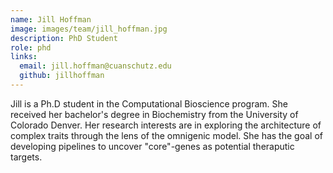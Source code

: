 ```yaml
---
name: Jill Hoffman
image: images/team/jill_hoffman.jpg
description: PhD Student
role: phd
links:
  email: jill.hoffman@cuanschutz.edu
  github: jillhoffman
---
```


Jill is a Ph.D student in the Computational Bioscience program. She received her bachelor's degree in Biochemistry from the University of Colorado Denver. 
Her research interests are in exploring the architecture of complex traits through the lens of the omnigenic model. She has the goal
of developing pipelines to uncover "core"-genes as potential theraputic targets.
